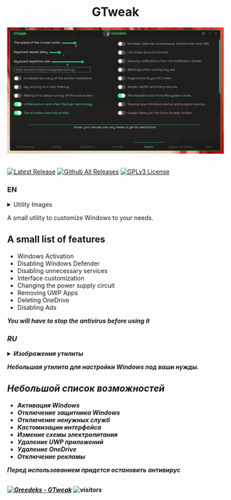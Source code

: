 <h1 align="center"> GTweak </h1>

![Logo](https://github.com/Greedeks/GTweak/blob/27c2065bafaab34bcdc755d9c79d0c594f6e379d/ImageEN/System.png)
##
[![Latest Release](https://img.shields.io/github/v/release/Greedeks/GTweak?style=for-the-badge&color=%23D21E61)](https://github.com/Greedeks/GTweak/releases/latest)
[![Github All Releases](https://img.shields.io/github/downloads/Greedeks/GTweak/total.svg?style=for-the-badge&color=%231EB1D2)](https://github.com/Greedeks/GTweak/releases/latest)
[![GPLv3 License](https://img.shields.io/badge/License-GPL%20v3-yellow.svg?style=for-the-badge&color=green)](https://github.com/Greedeks/GTweak/blob/main/LICENSE)


### EN
<details>
  <summary>Utility Images</summary>
  <img src="https://github.com/Greedeks/GTweak/blob/main/ImageEN/PageApp.png"/>
  <img src="https://github.com/Greedeks/GTweak/blob/main/ImageEN/Interface.png"/>
  <img src="https://github.com/Greedeks/GTweak/blob/main/ImageEN/System.png"/>
</details>

 A small utility to customize Windows to your needs.

## A small list of features
- Windows Activation
- Disabling Windows Defender
- Disabling unnecessary services
- Interface customization
- Changing the power supply circuit
- Removing UWP Apps
- Deleting OneDrive
- Disabling Ads

<b><i>You will have to stop the antivirus before using it

### RU
<details>
  <summary>Изображения утилиты</summary>
  <img src="https://github.com/Greedeks/GTweak/blob/main/ImageRU/PageApp.png"/>
  <img src="https://github.com/Greedeks/GTweak/blob/main/ImageRU/Interface.png"/>
  <img src="https://github.com/Greedeks/GTweak/blob/main/ImageRU/System.png"/>
</details>

Небольшая утилита для настройки Windows под ваши нужды.

## Небольшой список возможностей
- Активация Windows
- Отключение защитника Windows
- Отключение ненужных служб
- Кастомизации интерфейса
- Измение схемы электропитания
- Удаление UWP приложений
- Удаление OneDrive
- Отключение рекламы

<b><i>Перед использованием придется остановить  антивирус

##

[![Greedeks - GTweak](https://img.shields.io/static/v1?label=Greedeks&message=GTweak&color=white&logo=github)](https://github.com/Greedeks/GTweak "Go to GitHub repo") 
![visitors](https://visitor-badge.laobi.icu/badge?page_id=Greedeks.Utility-GTweak)
